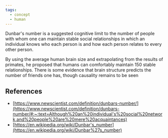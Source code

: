 ```yaml
---
tags:
  - concept
  - human
---
```

Dunbar's number is a suggested cognitive limit to the number of people with whom one can maintain stable social relationships in which an individual knows who each person is and how each person relates to every other person.

By using the average human brain size and extrapolating from the results of primates, he proposed that humans can comfortably maintain 150 stable relationships. There is some evidence that brain structure predicts the number of friends one has, though causality remains to be seen

## References
* [https://www.newscientist.com/definition/dunbars-number/](https://www.newscientist.com/definition/dunbars-number/#:~:text=Although%20an%20individual's%20social%20network,and%20people%20are%20mere%20acquaintances)
* [https://en.wikipedia.org/wiki/Dunbar's_number](https://en.wikipedia.org/wiki/Dunbar%27s_number)
